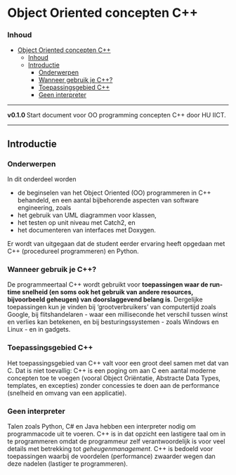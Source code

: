 # Object Oriented concepten C++[](title-id)

### Inhoud[](toc-id)

- [Object Oriented concepten C++](#object-oriented-concepten-c)
    - [Inhoud](#inhoud)
  - [Introductie](#introductie)
    - [Onderwerpen](#onderwerpen)
    - [Wanneer gebruik je C++?](#wanneer-gebruik-je-c)
    - [Toepassingsgebied C++](#toepassingsgebied-c)
    - [Geen interpreter](#geen-interpreter)

---

**v0.1.0 [](version-id)** Start document voor OO programming concepten C++ door HU IICT[](author-id).

---

## Introductie

### Onderwerpen
In dit onderdeel worden 
- de beginselen van het Object Oriented (OO) programmeren in C++ behandeld, en een aantal bijbehorende aspecten van software engineering, zoals 
- het gebruik van UML diagrammen voor klassen, 
- het testen op unit niveau met Catch2, en 
- het documenteren van interfaces met Doxygen. 
  
Er wordt van uitgegaan dat de student eerder ervaring heeft opgedaan met C++ (procedureel programmeren) en Python.

### Wanneer gebruik je C++? 
De programmeertaal C++ wordt gebruikt voor **toepassingen waar de run-time snelheid (en soms ook het gebruik van andere resources, bijvoorbeeld geheugen) van doorslaggevend belang is**. Dergelijke toepassingen kun je vinden bij ‘grootverbruikers’ van computertijd zoals Google, bij flitshandelaren - waar een milliseconde het verschil tussen winst en verlies kan betekenen, en bij besturingssystemen - zoals Windows en Linux - en in gadgets.

### Toepassingsgebied C++
Het toepassingsgebied van C++ valt voor een groot deel samen met dat van C. Dat is niet toevallig: 
C++ is een poging om aan C een aantal moderne concepten toe te voegen (vooral Object Oriëntatie, Abstracte Data Types, templates, en excepties) zonder concessies te doen aan de performance (snelheid en omvang van een applicatie).

### Geen interpreter
Talen zoals Python, C# en Java hebben een interpreter nodig om programmacode uit te voeren. C++ is in dat opzicht een lastigere taal om in te programmeren omdat de programmeur zelf verantwoordelijk is voor veel details met betrekking tot *geheugenmanagement*. C++ is bedoeld voor toepassingen waarbij de voordelen (performance) zwaarder wegen dan deze nadelen (lastiger te programmeren).